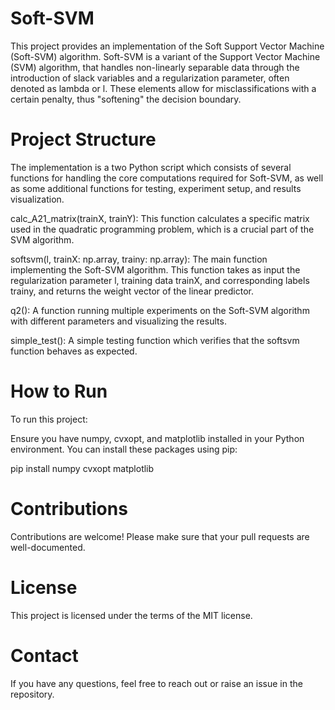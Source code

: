 # Soft-SVM
This project provides an implementation of the Soft Support Vector Machine (Soft-SVM) algorithm. Soft-SVM is a variant of the Support Vector Machine (SVM) algorithm, that handles non-linearly separable data through the introduction of slack variables and a regularization parameter, often denoted as lambda or l. These elements allow for misclassifications with a certain penalty, thus "softening" the decision boundary.

# Project Structure
The implementation is a two Python script which consists of several functions for handling the core computations required for Soft-SVM, as well as some additional functions for testing, experiment setup, and results visualization.

calc_A21_matrix(trainX, trainY): This function calculates a specific matrix used in the quadratic programming problem, which is a crucial part of the SVM algorithm.

softsvm(l, trainX: np.array, trainy: np.array): The main function implementing the Soft-SVM algorithm. This function takes as input the regularization parameter l, training data trainX, and corresponding labels trainy, and returns the weight vector of the linear predictor.

q2(): A function running multiple experiments on the Soft-SVM algorithm with different parameters and visualizing the results.

simple_test(): A simple testing function which verifies that the softsvm function behaves as expected.

# How to Run
To run this project:

Ensure you have numpy, cvxopt, and matplotlib installed in your Python environment. You can install these packages using pip:

pip install numpy cvxopt matplotlib

# Contributions
Contributions are welcome! Please make sure that your pull requests are well-documented.

# License
This project is licensed under the terms of the MIT license.

# Contact
If you have any questions, feel free to reach out or raise an issue in the repository.
